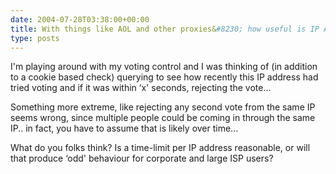 ```yaml
---
date: 2004-07-28T03:38:00+00:00
title: With things like AOL and other proxies&#8230; how useful is IP Address in figuring out duplicate votes/comments/etc&#8230; ?
type: posts
---
```

I'm playing around with my voting control and I was thinking of (in addition to a cookie based check) querying to see how recently this IP address had tried voting and if it was within &#8216;x' seconds, rejecting the vote... 

Something more extreme, like rejecting any second vote from the same IP seems wrong, since multiple people could be coming in through the same IP.. in fact, you have to assume that is likely over time...

What do you folks think? Is a time-limit per IP address reasonable, or will that produce &#8216;odd' behaviour for corporate and large ISP users?
